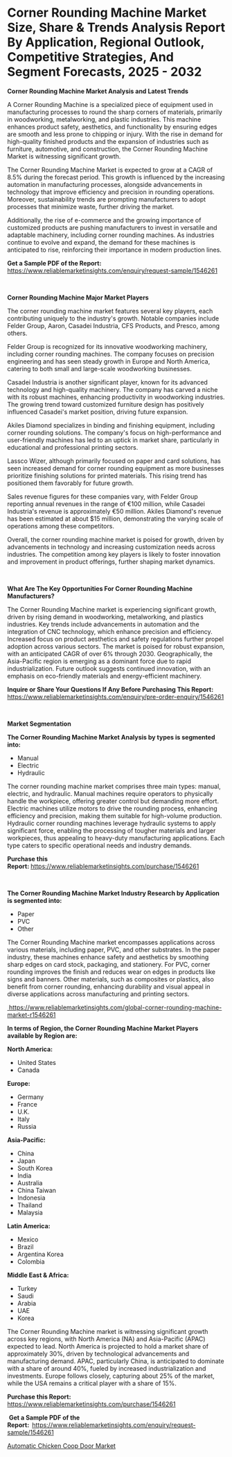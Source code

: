 <p><h1>Corner Rounding Machine Market Size, Share & Trends Analysis Report By Application, Regional Outlook, Competitive Strategies, And Segment Forecasts, 2025 - 2032</h1></p><p><strong>Corner Rounding Machine Market Analysis and Latest Trends</strong></p>
<p><p>A Corner Rounding Machine is a specialized piece of equipment used in manufacturing processes to round the sharp corners of materials, primarily in woodworking, metalworking, and plastic industries. This machine enhances product safety, aesthetics, and functionality by ensuring edges are smooth and less prone to chipping or injury. With the rise in demand for high-quality finished products and the expansion of industries such as furniture, automotive, and construction, the Corner Rounding Machine Market is witnessing significant growth.</p><p>The Corner Rounding Machine Market is expected to grow at a CAGR of 8.5% during the forecast period. This growth is influenced by the increasing automation in manufacturing processes, alongside advancements in technology that improve efficiency and precision in rounding operations. Moreover, sustainability trends are prompting manufacturers to adopt processes that minimize waste, further driving the market. </p><p>Additionally, the rise of e-commerce and the growing importance of customized products are pushing manufacturers to invest in versatile and adaptable machinery, including corner rounding machines. As industries continue to evolve and expand, the demand for these machines is anticipated to rise, reinforcing their importance in modern production lines.</p></p>
<p><strong>Get a Sample PDF of the Report:&nbsp;</strong> <a href="https://www.reliablemarketinsights.com/enquiry/request-sample/1546261?utm_campaign=2010&utm_medium=2&utm_source=Github&utm_content=ia&utm_term=17022025&utm_id=corner-rounding-machine">https://www.reliablemarketinsights.com/enquiry/request-sample/1546261</a></p>
<p>&nbsp;</p>
<p><strong>Corner Rounding Machine Major Market Players</strong></p>
<p><p>The corner rounding machine market features several key players, each contributing uniquely to the industry's growth. Notable companies include Felder Group, Aaron, Casadei Industria, CFS Products, and Presco, among others. </p><p>Felder Group is recognized for its innovative woodworking machinery, including corner rounding machines. The company focuses on precision engineering and has seen steady growth in Europe and North America, catering to both small and large-scale woodworking businesses. </p><p>Casadei Industria is another significant player, known for its advanced technology and high-quality machinery. The company has carved a niche with its robust machines, enhancing productivity in woodworking industries. The growing trend toward customized furniture design has positively influenced Casadei's market position, driving future expansion.</p><p>Akiles Diamond specializes in binding and finishing equipment, including corner rounding solutions. The company's focus on high-performance and user-friendly machines has led to an uptick in market share, particularly in educational and professional printing sectors.</p><p>Lassco Wizer, although primarily focused on paper and card solutions, has seen increased demand for corner rounding equipment as more businesses prioritize finishing solutions for printed materials. This rising trend has positioned them favorably for future growth.</p><p>Sales revenue figures for these companies vary, with Felder Group reporting annual revenues in the range of €100 million, while Casadei Industria's revenue is approximately €50 million. Akiles Diamond's revenue has been estimated at about $15 million, demonstrating the varying scale of operations among these competitors. </p><p>Overall, the corner rounding machine market is poised for growth, driven by advancements in technology and increasing customization needs across industries. The competition among key players is likely to foster innovation and improvement in product offerings, further shaping market dynamics.</p></p>
<p>&nbsp;</p>
<p><strong>What Are The Key Opportunities For Corner Rounding Machine Manufacturers?</strong></p>
<p><p>The Corner Rounding Machine market is experiencing significant growth, driven by rising demand in woodworking, metalworking, and plastics industries. Key trends include advancements in automation and the integration of CNC technology, which enhance precision and efficiency. Increased focus on product aesthetics and safety regulations further propel adoption across various sectors. The market is poised for robust expansion, with an anticipated CAGR of over 6% through 2030. Geographically, the Asia-Pacific region is emerging as a dominant force due to rapid industrialization. Future outlook suggests continued innovation, with an emphasis on eco-friendly materials and energy-efficient machinery.</p></p>
<p><strong>Inquire or Share Your Questions If Any Before Purchasing This Report:</strong> <a href="https://www.reliablemarketinsights.com/enquiry/pre-order-enquiry/1546261?utm_campaign=2010&utm_medium=2&utm_source=Github&utm_content=ia&utm_term=17022025&utm_id=corner-rounding-machine">https://www.reliablemarketinsights.com/enquiry/pre-order-enquiry/1546261</a></p>
<p>&nbsp;</p>
<p><strong>Market Segmentation</strong></p>
<p><strong>The Corner Rounding Machine Market Analysis by types is segmented into:</strong></p>
<p><ul><li>Manual</li><li>Electric</li><li>Hydraulic</li></ul></p>
<p><p>The corner rounding machine market comprises three main types: manual, electric, and hydraulic. Manual machines require operators to physically handle the workpiece, offering greater control but demanding more effort. Electric machines utilize motors to drive the rounding process, enhancing efficiency and precision, making them suitable for high-volume production. Hydraulic corner rounding machines leverage hydraulic systems to apply significant force, enabling the processing of tougher materials and larger workpieces, thus appealing to heavy-duty manufacturing applications. Each type caters to specific operational needs and industry demands.</p></p>
<p><strong>Purchase this Report:&nbsp;</strong><a href="https://www.reliablemarketinsights.com/purchase/1546261?utm_campaign=2010&utm_medium=2&utm_source=Github&utm_content=ia&utm_term=17022025&utm_id=corner-rounding-machine">https://www.reliablemarketinsights.com/purchase/1546261</a></p>
<p>&nbsp;</p>
<p><strong>The Corner Rounding Machine Market Industry Research by Application is segmented into:</strong></p>
<p><ul><li>Paper</li><li>PVC</li><li>Other</li></ul></p>
<p><p>The Corner Rounding Machine market encompasses applications across various materials, including paper, PVC, and other substrates. In the paper industry, these machines enhance safety and aesthetics by smoothing sharp edges on card stock, packaging, and stationery. For PVC, corner rounding improves the finish and reduces wear on edges in products like signs and banners. Other materials, such as composites or plastics, also benefit from corner rounding, enhancing durability and visual appeal in diverse applications across manufacturing and printing sectors.</p></p>
<p><a href="https://www.reliablemarketinsights.com/global-corner-rounding-machine-market-r1546261?utm_campaign=2010&utm_medium=2&utm_source=Github&utm_content=ia&utm_term=17022025&utm_id=corner-rounding-machine">&nbsp;https://www.reliablemarketinsights.com/global-corner-rounding-machine-market-r1546261</a></p>
<p><strong>In terms of Region, the Corner Rounding Machine Market Players available by Region are:</strong></p>
<p>
    <p> <strong> North America: </strong>
        <ul>
            <li>United States</li>
            <li>Canada</li>
        </ul>
        </p> 
    <p> <strong> Europe: </strong>
        <ul>
            <li>Germany</li>
            <li>France</li>
            <li>U.K.</li>
            <li>Italy</li>
            <li>Russia</li>
        </ul>
        </p> 
    <p> <strong> Asia-Pacific: </strong>
        <ul>
            <li>China</li>
            <li>Japan</li>
            <li>South Korea</li>
            <li>India</li>
            <li>Australia</li>
            <li>China Taiwan</li>
            <li>Indonesia</li>
            <li>Thailand</li>
            <li>Malaysia</li>
        </ul>
        </p> 
    <p> <strong> Latin America: </strong>
        <ul>
            <li>Mexico</li>
            <li>Brazil</li>
            <li>Argentina Korea</li>
            <li>Colombia</li>
        </ul>
        </p> 
    <p> <strong> Middle East & Africa: </strong>
        <ul>
            <li>Turkey</li>
            <li>Saudi</li>
            <li>Arabia</li>
            <li>UAE</li>
            <li>Korea</li>
        </ul>
    </p>
    </p>
<p><p>The Corner Rounding Machine market is witnessing significant growth across key regions, with North America (NA) and Asia-Pacific (APAC) expected to lead. North America is projected to hold a market share of approximately 30%, driven by technological advancements and manufacturing demand. APAC, particularly China, is anticipated to dominate with a share of around 40%, fueled by increased industrialization and investments. Europe follows closely, capturing about 25% of the market, while the USA remains a critical player with a share of 15%.</p></p>
<p><strong>Purchase this Report: </strong><a href="https://www.reliablemarketinsights.com/purchase/1546261?utm_campaign=2010&utm_medium=2&utm_source=Github&utm_content=ia&utm_term=17022025&utm_id=corner-rounding-machine">https://www.reliablemarketinsights.com/purchase/1546261</a></p>
<p>&nbsp;<strong>Get a Sample PDF of the Report:&nbsp;&nbsp;</strong><a href="https://www.reliablemarketinsights.com/enquiry/request-sample/1546261?utm_campaign=2010&utm_medium=2&utm_source=Github&utm_content=ia&utm_term=17022025&utm_id=corner-rounding-machine">https://www.reliablemarketinsights.com/enquiry/request-sample/1546261</a></p>
<p><strong></strong></p>
<p><p><a href="https://github.com/mahnoor2003/Market-Research-Report-List-7/blob/main/automatic-chicken-coop-door-market.md?utm_campaign=2010&utm_medium=2&utm_source=Github&utm_content=ia&utm_term=17022025&utm_id=corner-rounding-machine">Automatic Chicken Coop Door Market</a></p></p>